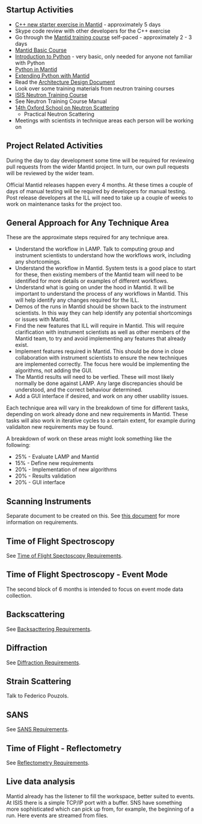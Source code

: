 ## Startup Activities
* [C++ new starter exercise in Mantid](http://www.mantidproject.org/New_Starter_C%2B%2B_introduction) - approximately 5 days
* Skype code review with other developers for the C++ exercise
* Go through the [Mantid training course](http://www.mantidproject.org/Documentation) self-paced - approximately 2 - 3 days
 * [Mantid Basic Course](http://www.mantidproject.org/Mantid_Basic_Course)
 * [Introduction to Python](http://www.mantidproject.org/Introduction_To_Python) - very basic, only needed for anyone not familiar with Python
 * [Python in Mantid](http://www.mantidproject.org/Python_In_Mantid)
 * [Extending Python with Mantid](http://www.mantidproject.org/Extending_Mantid_With_Python)
* Read the [Architecture Design Document](https://github.com/mantidproject/documents/blob/master/Design/ArchitectureDesignDocument.doc)
* Look over some training materials from neutron training courses
 *  [ISIS Neutron Training Course](http://www.isis.stfc.ac.uk/learning/neutron-training-course/downloads/neutron-training-course-downloads9156.html)
   * See Neutron Training Course Manual
 * [14th Oxford School on Neutron Scattering](http://www.oxfordneutronschool.org/2015/Lectures/teaching%20materials_2015.htm)
   * Practical Neutron Scattering
* Meetings with scientists in technique areas each person will be working on

## Project Related Activities

During the day to day development some time will be required for reviewing pull requests from the wider Mantid project. In turn, our own pull requests will be reviewed by the wider team.

Official Mantid releases happen every 4 months. At these times a couple of days of manual testing will be required by developers for manual testing. Post release developers at the ILL will need to take up a couple of weeks to work on maintenance tasks for the project too.

## General Approach for Any Technique Area

These are the approximate steps required for any technique area.

* Understand the workflow in LAMP. Talk to computing group and instrument scientists to understand how the workflows work, including any shortcomings.
* Understand the workflow in Mantid. System tests is a good place to start for these, then existing members of the Mantid team will need to be identified for more details or examples of different workflows.
* Understand what is going on under the hood in Mantid. It will be important to understand the process of any workflows in Mantid. This will help identify any changes required for the ILL.
* Demos of the runs in Mantid should be shown back to the instrument scientists. In this way they can help identify any potential shortcomings or issues with Mantid.
* Find the new features that ILL will require in Mantid. This will require clarification with instrument scientists as well as other members of the Mantid team, to try and avoid implementing any features that already exist.
* Implement features required in Mantid. This should be done in close collaboration with instrument scientists to ensure the new techniques are implemented correctly. The focus here would be implementing the algorithms, not adding the GUI.
* The Mantid results will need to be verfied. These will most likely normally be done against LAMP. Any large discrepancies should be understood, and the correct behaviour determined.
* Add a GUI interface if desired, and work on any other usability issues.

Each technique area will vary in the breakdown of time for different tasks, depending on work already done and new requirements in Mantid. These tasks will also work in iterative cycles to a certain extent, for example during validaiton new requirements may be found. 

A breakdown of work on these areas might look something like the following:
* 25% - Evaluate LAMP and Mantid
* 15% - Define new requirements
* 20% - Implementation of new algorithms
* 20% - Results validation
* 20% - GUI interface

## Scanning Instruments

Separate document to be created on this. See [this document](https://github.com/mantidproject/documents/blob/master/Design/HandlingMovingInstruments.md) for more information on requirements.

## Time of Flight Spectroscopy

See [Time of Flight Spectoscopy Requirements](Time-of-Flight-Specroscopy-Requirements).

## Time of Flight Spectroscopy - Event Mode

The second block of 6 months is intended to focus on event mode data collection.

## Backscattering

See [Backsacttering Requirements](Backscattering-Requirements).

## Diffraction

See [Diffraction Requirements](Diffraction-Requirements).

## Strain Scattering

Talk to Federico Pouzols.

## SANS

See [SANS Requirements](SANS-Requirements).

## Time of Flight - Reflectometry

See [Reflectometry Requirements](Reflectometry-Requirements).

## Live data analysis

Mantid already has the listener to fill the workspace, better suited to events. At ISIS there is a simple TCP/IP port with a buffer. SNS have something more sophisticated which can pick up from, for example, the beginning of a run. Here events are streamed from files.
